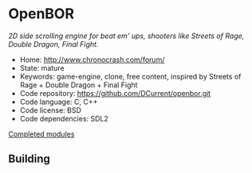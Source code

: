 # OpenBOR

_2D side scrolling engine for beat em' ups, shooters like Streets of Rage, Double Dragon, Final Fight._

- Home: http://www.chronocrash.com/forum/
- State: mature
- Keywords: game-engine, clone, free content, inspired by Streets of Rage + Double Dragon + Final Fight
- Code repository: https://github.com/DCurrent/openbor.git
- Code language: C, C++
- Code license: BSD
- Code dependencies: SDL2

[Completed modules](http://www.chronocrash.com/forum/index.php?board=10.0)

## Building
